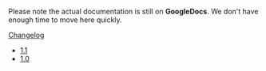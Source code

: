 Please note the actual documentation is still on **GoogleDocs**. We don't have enough time to move here quickly.

[Changelog](Changelog)
* [1.1](Changelog_11)
* [1.0](Changelog_10)